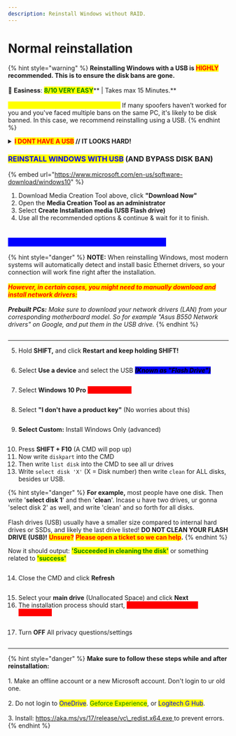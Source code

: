```yaml
---
description: Reinstall Windows without RAID.
---
```


# Normal reinstallation

{% hint style="warning" %}
**Reinstalling Windows with a USB is **<mark style="color:red;">**HIGHLY**</mark>** recommended. This is to ensure the disk bans are gone.**\
\
🌟 **Easiness**: <mark style="color:green;">**8/10 VERY EASY**</mark>** | Takes max 15 Minutes.**\
\
<mark style="color:yellow;">**Am I Disk Banned? Here’s How to Tell:**</mark> If many spoofers haven’t worked for you and you've faced multiple bans on the same PC, it's likely to be disk banned. In this case, we recommend reinstalling using a USB.
{% endhint %}

<details>

<summary><mark style="color:red;"><strong>I DONT HAVE A USB</strong></mark><strong> // IT LOOKS HARD!</strong></summary>

Believe in the process. It may seem challenging at first with all the images and information, but trust us, it's much simpler than it looks! We encourage you to give it a try. If you need assistance, don't hesitate to contact us in the Discord — we're here to help.\
\
<mark style="color:red;">**Don't have a USB to reinstall with?**</mark> Most cost **$5**, and it's recommended to get one.\
\
<mark style="color:yellow;">**Otherwise:**</mark>** Reinstall Windows by settings** > remove everything > Cloud download > <mark style="color:blue;">**Change settings**</mark> > Clean data <mark style="color:green;">\[YES]</mark> / Delete files from all drives <mark style="color:green;">\[YES]</mark> / Download Windows <mark style="color:green;">\[YES]</mark> > Confirm & next and wait. This could take 4 to 5 hours.

</details>

### <mark style="color:blue;">REINSTALL WINDOWS WITH USB</mark> (AND BYPASS DISK BAN)

{% embed url="https://www.microsoft.com/en-us/software-download/windows10" %}

1. Download Media Creation Tool above, click **"Download Now"**
2. Open the **Media Creation Tool as an administrator**
3. Select **Create Installation media (USB Flash drive)**
4. Use all the recommended options & continue & wait for it to finish.

<figure><img src="../../.gitbook/assets/flashdrive.png" alt=""><figcaption></figcaption></figure>

### <mark style="color:blue;background-color:blue;">**YOUR USB CONTENTS LOOK LIKE THIS NOW:**</mark>

{% hint style="danger" %}
**NOTE:** When reinstalling Windows, most modern systems will automatically detect and install basic Ethernet drivers, so your connection will work fine right after the installation. \
\
_<mark style="color:red;">**However, in certain cases, you might need to manually download and install network drivers:**</mark>_\
\
_**Prebuilt PCs:** Make sure to download your network drivers (LAN) from your corresponding motherboard model. So for example "Asus B550 Network drivers" on Google, and put them in the USB drive._
{% endhint %}

<figure><img src="../../.gitbook/assets/USB insides.png" alt=""><figcaption></figcaption></figure>

***

5. Hold **SHIFT,** and click **Restart and keep holding SHIFT!**

<div align="left">

<figure><img src="../../.gitbook/assets/image.webp" alt=""><figcaption></figcaption></figure>

</div>

6. Select **Use a device** and select the USB _<mark style="background-color:blue;">**(Known as "Flash Drive")**</mark>_

<figure><img src="../../.gitbook/assets/select.webp" alt=""><figcaption></figcaption></figure>

7. Select **Windows 10 Pro** <mark style="color:red;background-color:red;">**(IMPORTANT!)**</mark>

<div align="left">

<figure><img src="../../.gitbook/assets/image.png" alt=""><figcaption></figcaption></figure>

</div>

8. Select **"I don't have a product key"** (No worries about this)

<div align="left">

<figure><img src="../../.gitbook/assets/image.avif" alt=""><figcaption></figcaption></figure>

</div>

9. **Select Custom:** Install Windows Only (advanced)

<div align="left">

<figure><img src="../../.gitbook/assets/image (1).png" alt=""><figcaption></figcaption></figure>

</div>

10. Press **SHIFT + F10** (A CMD will pop up)
11. Now write `diskpart` into the CMD
12. Then write `list disk` into the CMD to see all ur drives
13. Write `select disk 'X'` (X = Disk number) then write `clean` for ALL disks, besides ur USB.

{% hint style="danger" %}
**For example,** most people have one disk. Then write '**select disk 1**' and then '**clean**'. Incase u have two drives, ur gonna 'select disk 2' as well, and write 'clean' and so forth for all disks.\
\
Flash drives (USB) usually have a smaller size compared to internal hard drives or SSDs, and likely the last drive listed! **DO NOT CLEAN YOUR FLASH DRIVE (USB)!** <mark style="color:red;">**Unsure?**</mark> <mark style="color:red;">**Please open a ticket so we can help**</mark>**.**
{% endhint %}

Now it should output: <mark style="color:green;">**'Succeeded in cleaning the disk'**</mark> or something related to <mark style="color:green;">**'success'**</mark>

<div align="left">

<figure><img src="../../.gitbook/assets/image (2).png" alt=""><figcaption></figcaption></figure>

</div>

14. Close the CMD and click **Refresh**

<div align="left">

<figure><img src="../../.gitbook/assets/image (4).png" alt=""><figcaption></figcaption></figure>

</div>

15. Select your **main drive** (Unallocated Space) and click **Next**
16. The installation process should start, <mark style="color:red;background-color:red;">**AND MAKE AN OFFLINE ACCOUNT!**</mark>

<figure><img src="../../.gitbook/assets/Offline acc.webp" alt=""><figcaption></figcaption></figure>

17. Turn **OFF** All privacy questions/settings

<figure><img src="../../.gitbook/assets/Turnoff.png" alt=""><figcaption></figcaption></figure>

***

{% hint style="danger" %}
**Make sure to follow these steps while and after reinstallation:**\
\
1\. Make an offline account or a new Microsoft account. Don't login to ur old one.\
\
2\. Do not login to <mark style="color:blue;">OneDrive</mark>. <mark style="color:green;">Geforce Experience</mark>, or <mark style="color:blue;">Logitech G Hub</mark>.\
\
3\. Install: [https://aka.ms/vs/17/release/vc\_redist.x64.exe ](https://aka.ms/vs/17/release/vc\_redist.x64.exe)to prevent errors.
{% endhint %}
